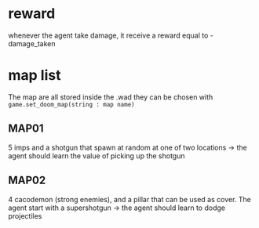 # reward 
whenever the agent take damage, it receive a reward equal to -damage_taken

# map list
The map are all stored inside the .wad
they can be chosen with ```game.set_doom_map(string : map name)``` 

## MAP01
5 imps and a shotgun that spawn at random at one of two locations
\-> the agent should learn the value of picking up the shotgun

## MAP02
4 cacodemon (strong enemies), and a pillar that can be used as cover. The agent start with a supershotgun
\-> the agent should learn to dodge projectiles

